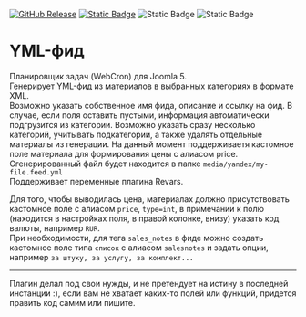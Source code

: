 [![GitHub Release](https://img.shields.io/github/v/release/mediafoks/plg_task_yml_feed?display_name=release&style=flat-square&color=blue)](https://github.com/mediafoks/plg_task_yml_feed/releases)
[![Static Badge](https://img.shields.io/badge/Joomla-5-orange?style=flat-square&logo=joomla&logoColor=white)](https://github.com/joomla/joomla-cms) ![Static Badge](https://img.shields.io/badge/type-plugin-yellow?style=flat-square) ![Static Badge](https://img.shields.io/badge/group-task-violet?style=flat-square)

# YML-фид

Планировщик задач (WebCron) для Joomla 5.\
Генерирует YML-фид из материалов в выбранных категориях в формате XML. \
Возможно указать собственное имя фида, описание и ссылку на фид. В случае, если поля оставить пустыми, информация автоматически подгрузится из категории. Возможно указать сразу несколько категорий, учитывать подкатегории, а также удалять отдельные материалы из генерации. На данный момент поддерживаетя кастомное поле материала для формирования цены с алиасом price. \
Сгенерированный файл будет находится в папке `media/yandex/my-file.feed.yml` \
Поддерживает переменные плагина Revars.

Для того, чтобы выводилась цена, материалах должно присутствовать кастомное поле с алиасом `price`, `type=int`, в примечании к полю (находится в настройках поля, в правой колонке, внизу) указать код валюты, например `RUR`. \
При необходимости, для тега `sales_notes` в фиде можно создать кастомное поле типа `список` с алиасом `salesnotes` и задать опции, например `за штуку, за услугу, за комплект...`

---

Плагин делал под свои нужды, и не претендует на истину в последней инстанции :), если вам не хватает каких-то полей или функций, придется править код самим или пишите.
